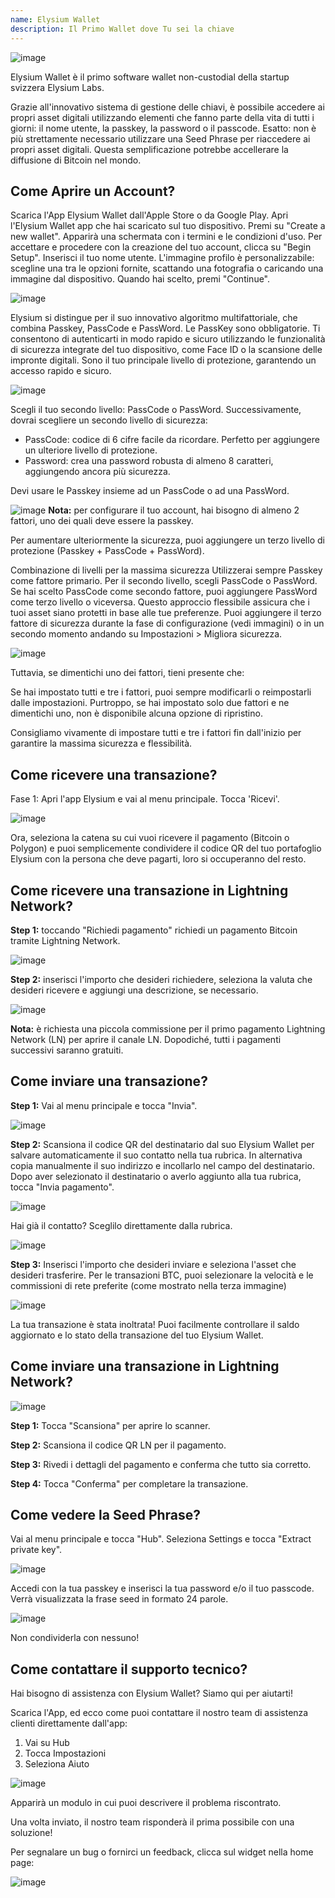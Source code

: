```yaml
---
name: Elysium Wallet
description: Il Primo Wallet dove Tu sei la chiave
---
```


![image](assets/cover.webp)

Elysium Wallet è il primo software wallet non-custodial della startup svizzera Elysium Labs.

Grazie all'innovativo sistema di gestione delle chiavi, è possibile accedere ai propri asset digitali utilizzando elementi che fanno parte della vita di tutti i giorni: il nome utente, la passkey, la password o il passcode. Esatto: non è più strettamente necessario utilizzare una Seed Phrase per riaccedere ai propri asset digitali. Questa semplificazione potrebbe accellerare la diffusione di Bitcoin nel mondo.

## Come Aprire un Account?

Scarica l'App Elysium Wallet dall'Apple Store o da Google Play. Apri l'Elysium Wallet app che hai scaricato sul tuo dispositivo. Premi su "Create a new wallet". Apparirà una schermata con i termini e le condizioni d'uso. Per accettare e procedere con la creazione del tuo account, clicca su "Begin Setup". Inserisci il tuo nome utente. L'immagine profilo è personalizzabile: scegline una tra le opzioni fornite, scattando una fotografia o caricando una immagine dal dispositivo. Quando hai scelto, premi "Continue".

![image](assets/en/02.webp)

Elysium si distingue per il suo innovativo algoritmo multifattoriale, che combina Passkey, PassCode e PassWord. Le PassKey sono obbligatorie. Ti consentono di autenticarti in modo rapido e sicuro utilizzando le funzionalità di sicurezza integrate del tuo dispositivo, come Face ID o la scansione delle impronte digitali. Sono il tuo principale livello di protezione, garantendo un accesso rapido e sicuro.

![image](assets/en/03.webp)

Scegli il tuo secondo livello: PassCode o PassWord. Successivamente, dovrai scegliere un secondo livello di sicurezza:

- PassCode: codice di 6 cifre facile da ricordare. Perfetto per aggiungere un ulteriore livello di protezione.
- Password: crea una password robusta di almeno 8 caratteri, aggiungendo ancora più sicurezza.

Devi usare le Passkey insieme ad un PassCode o ad una PassWord.

![image](assets/en/04.webp)
**Nota:** per configurare il tuo account, hai bisogno di almeno 2 fattori, uno dei quali deve essere la passkey.

Per aumentare ulteriormente la sicurezza, puoi aggiungere un terzo livello di protezione (Passkey + PassCode + PassWord).

Combinazione di livelli per la massima sicurezza
Utilizzerai sempre Passkey come fattore primario. Per il secondo livello, scegli PassCode o PassWord.
Se hai scelto PassCode come secondo fattore, puoi aggiungere PassWord come terzo livello o viceversa. Questo approccio flessibile assicura che i tuoi asset siano protetti in base alle tue preferenze.
Puoi aggiungere il terzo fattore di sicurezza durante la fase di configurazione (vedi immagini) o in un secondo momento andando su Impostazioni > Migliora sicurezza.

![image](assets/en/05.webp)

Tuttavia, se dimentichi uno dei fattori, tieni presente che:

Se hai impostato tutti e tre i fattori, puoi sempre modificarli o reimpostarli dalle impostazioni.
Purtroppo, se hai impostato solo due fattori e ne dimentichi uno, non è disponibile alcuna opzione di ripristino.

Consigliamo vivamente di impostare tutti e tre i fattori fin dall'inizio per garantire la massima sicurezza e flessibilità.

## Come ricevere una transazione?

Fase 1: Apri l'app Elysium e vai al menu principale. Tocca 'Ricevi'.

![image](assets/en/06.webp)

Ora, seleziona la catena su cui vuoi ricevere il pagamento (Bitcoin o Polygon) e puoi semplicemente condividere il codice QR del tuo portafoglio Elysium con la persona che deve pagarti, loro si occuperanno del resto.

## Come ricevere una transazione in Lightning Network?

**Step 1:** toccando "Richiedi pagamento" richiedi un pagamento Bitcoin tramite Lightning Network.

![image](assets/en/07.webp)

**Step 2:** inserisci l'importo che desideri richiedere, seleziona la valuta che desideri ricevere e aggiungi una descrizione, se necessario.

![image](assets/en/08.webp)

**Nota:** è richiesta una piccola commissione per il primo pagamento Lightning Network (LN) per aprire il canale LN. Dopodiché, tutti i pagamenti successivi saranno gratuiti.

## Come inviare una transazione?

**Step 1:** Vai al menu principale e tocca "Invia".

![image](assets/en/09.webp)

**Step 2:** Scansiona il codice QR del destinatario dal suo Elysium Wallet per salvare automaticamente il suo contatto nella tua rubrica. In alternativa copia manualmente il suo indirizzo e incollarlo nel campo del destinatario. Dopo aver selezionato il destinatario o averlo aggiunto alla tua rubrica, tocca "Invia pagamento".

![image](assets/en/10.webp)

Hai già il contatto? Sceglilo direttamente dalla rubrica.

![image](assets/en/11.webp)

**Step 3:** Inserisci l'importo che desideri inviare e seleziona l'asset che desideri trasferire. Per le transazioni BTC, puoi selezionare la velocità e le commissioni di rete preferite (come mostrato nella terza immagine)

![image](assets/en/12.webp)

La tua transazione è stata inoltrata! Puoi facilmente controllare il saldo aggiornato e lo stato della transazione del tuo Elysium Wallet.

## Come inviare una transazione in Lightning Network?

![image](assets/en/13.webp)

**Step 1:** Tocca "Scansiona" per aprire lo scanner.

**Step 2:** Scansiona il codice QR LN per il pagamento.

**Step 3:** Rivedi i dettagli del pagamento e conferma che tutto sia corretto.

**Step 4:** Tocca "Conferma" per completare la transazione.

## Come vedere la Seed Phrase?

Vai al menu principale e tocca "Hub". Seleziona Settings e tocca "Extract private key".

![image](assets/en/14.webp)

Accedi con la tua passkey e inserisci la tua password e/o il tuo passcode. Verrà visualizzata la frase seed in formato 24 parole.

![image](assets/en/15.webp)

Non condividerla con nessuno!

## Come contattare il supporto tecnico?

Hai bisogno di assistenza con Elysium Wallet? Siamo qui per aiutarti!

Scarica l'App, ed ecco come puoi contattare il nostro team di assistenza clienti direttamente dall'app:

1. Vai su Hub
2. Tocca Impostazioni
3. Seleziona Aiuto

![image](assets/en/16.webp)

Apparirà un modulo in cui puoi descrivere il problema riscontrato.

Una volta inviato, il nostro team risponderà il prima possibile con una soluzione!

Per segnalare un bug o fornirci un feedback, clicca sul widget nella home page:

![image](assets/en/17.webp)
